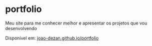 # portfolio
Meu site para me conhecer melhor e apresentar os projetos que vou desenvolvendo

Disponível em: [joao-dezan.github.io/portfolio](https://joao-dezan.github.io/portfolio/)
